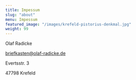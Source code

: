 ```yaml
---
title: Impessum
slug: "about"
menu: Impessum
featured_image: "/images/krefeld-pistorius-denkmal.jpg"
weight: 99
---
```


Olaf Radicke

briefkasten@olaf-radicke.de

Evertsstr. 3

47798 Krefeld
